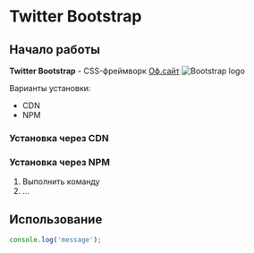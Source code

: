 # Twitter Bootstrap

## Начало работы
**Twitter Bootstrap** - CSS-фреймворк [Оф.сайт](https://getbootstrap.com) ![Bootstrap logo](https://z9t4u9f6.stackpathcdn.com/wp-content/uploads/2018/10/bootstrap.jpg)

Варианты установки:
* CDN
* NPM

### Установка через CDN



### Установка через NPM

1. Выполнить команду
1. ...

## Использование

```javascript
console.log('message');
```